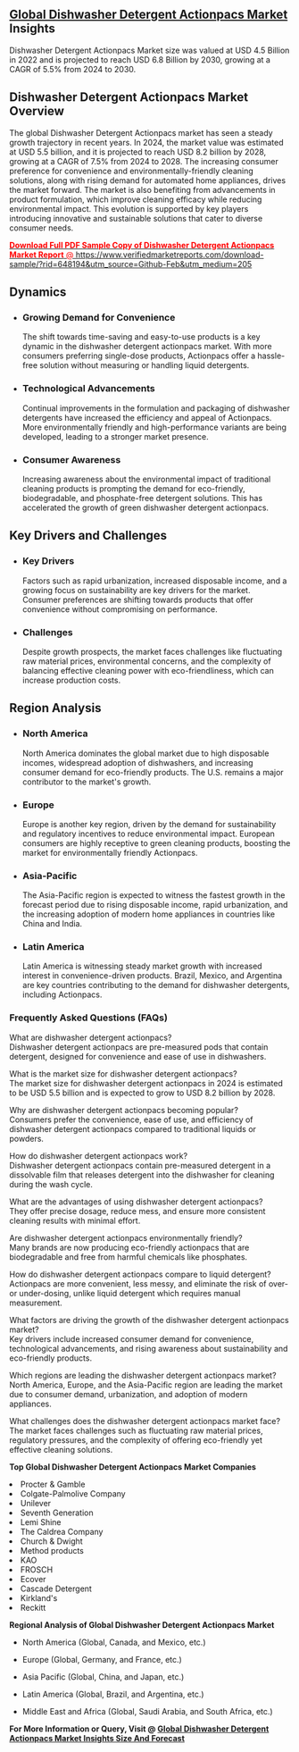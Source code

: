 <h2><a href="https://www.verifiedmarketreports.com/download-sample/?rid=648194&amp;utm_source=Github&amp;utm_medium=205" target="_blank">Global Dishwasher Detergent Actionpacs Market</a> Insights</h2><p>Dishwasher Detergent Actionpacs Market size was valued at USD 4.5 Billion in 2022 and is projected to reach USD 6.8 Billion by 2030, growing at a CAGR of 5.5% from 2024 to 2030.</p><p> <h2>Dishwasher Detergent Actionpacs Market Overview</h2> <p>The global Dishwasher Detergent Actionpacs market has seen a steady growth trajectory in recent years. In 2024, the market value was estimated at USD 5.5 billion, and it is projected to reach USD 8.2 billion by 2028, growing at a CAGR of 7.5% from 2024 to 2028. The increasing consumer preference for convenience and environmentally-friendly cleaning solutions, along with rising demand for automated home appliances, drives the market forward. The market is also benefiting from advancements in product formulation, which improve cleaning efficacy while reducing environmental impact. This evolution is supported by key players introducing innovative and sustainable solutions that cater to diverse consumer needs.</p> <p><a href="#"><p><span class=""><span style="color: #ff0000;"><strong>Download Full PDF Sample Copy of Dishwasher Detergent Actionpacs Market Report</strong> @ </span><a href="https://www.verifiedmarketreports.com/download-sample/?rid=648194&amp;utm_source=Github-Feb&amp;utm_medium=205" target="_blank">https://www.verifiedmarketreports.com/download-sample/?rid=648194&amp;utm_source=Github-Feb&amp;utm_medium=205</a></span></p></a></p> <h2>Dynamics</h2> <ul> <li><h3>Growing Demand for Convenience</h3> <p>The shift towards time-saving and easy-to-use products is a key dynamic in the dishwasher detergent actionpacs market. With more consumers preferring single-dose products, Actionpacs offer a hassle-free solution without measuring or handling liquid detergents.</p> </li> <li><h3>Technological Advancements</h3> <p>Continual improvements in the formulation and packaging of dishwasher detergents have increased the efficiency and appeal of Actionpacs. More environmentally friendly and high-performance variants are being developed, leading to a stronger market presence.</p> </li> <li><h3>Consumer Awareness</h3> <p>Increasing awareness about the environmental impact of traditional cleaning products is prompting the demand for eco-friendly, biodegradable, and phosphate-free detergent solutions. This has accelerated the growth of green dishwasher detergent actionpacs.</p> </li> </ul> <h2>Key Drivers and Challenges</h2> <ul> <li><h3>Key Drivers</h3> <p>Factors such as rapid urbanization, increased disposable income, and a growing focus on sustainability are key drivers for the market. Consumer preferences are shifting towards products that offer convenience without compromising on performance.</p> </li> <li><h3>Challenges</h3> <p>Despite growth prospects, the market faces challenges like fluctuating raw material prices, environmental concerns, and the complexity of balancing effective cleaning power with eco-friendliness, which can increase production costs.</p> </li> </ul> <h2>Region Analysis</h2> <ul> <li><h3>North America</h3> <p>North America dominates the global market due to high disposable incomes, widespread adoption of dishwashers, and increasing consumer demand for eco-friendly products. The U.S. remains a major contributor to the market's growth.</p> </li> <li><h3>Europe</h3> <p>Europe is another key region, driven by the demand for sustainability and regulatory incentives to reduce environmental impact. European consumers are highly receptive to green cleaning products, boosting the market for environmentally friendly Actionpacs.</p> </li> <li><h3>Asia-Pacific</h3> <p>The Asia-Pacific region is expected to witness the fastest growth in the forecast period due to rising disposable income, rapid urbanization, and the increasing adoption of modern home appliances in countries like China and India.</p> </li> <li><h3>Latin America</h3> <p>Latin America is witnessing steady market growth with increased interest in convenience-driven products. Brazil, Mexico, and Argentina are key countries contributing to the demand for dishwasher detergents, including Actionpacs.</p> </li> </ul> <h3>Frequently Asked Questions (FAQs)</h3> <p>What are dishwasher detergent actionpacs? <br> Dishwasher detergent actionpacs are pre-measured pods that contain detergent, designed for convenience and ease of use in dishwashers.</p> <p>What is the market size for dishwasher detergent actionpacs? <br> The market size for dishwasher detergent actionpacs in 2024 is estimated to be USD 5.5 billion and is expected to grow to USD 8.2 billion by 2028.</p> <p>Why are dishwasher detergent actionpacs becoming popular? <br> Consumers prefer the convenience, ease of use, and efficiency of dishwasher detergent actionpacs compared to traditional liquids or powders.</p> <p>How do dishwasher detergent actionpacs work? <br> Dishwasher detergent actionpacs contain pre-measured detergent in a dissolvable film that releases detergent into the dishwasher for cleaning during the wash cycle.</p> <p>What are the advantages of using dishwasher detergent actionpacs? <br> They offer precise dosage, reduce mess, and ensure more consistent cleaning results with minimal effort.</p> <p>Are dishwasher detergent actionpacs environmentally friendly? <br> Many brands are now producing eco-friendly actionpacs that are biodegradable and free from harmful chemicals like phosphates.</p> <p>How do dishwasher detergent actionpacs compare to liquid detergent? <br> Actionpacs are more convenient, less messy, and eliminate the risk of over- or under-dosing, unlike liquid detergent which requires manual measurement.</p> <p>What factors are driving the growth of the dishwasher detergent actionpacs market? <br> Key drivers include increased consumer demand for convenience, technological advancements, and rising awareness about sustainability and eco-friendly products.</p> <p>Which regions are leading the dishwasher detergent actionpacs market? <br> North America, Europe, and the Asia-Pacific region are leading the market due to consumer demand, urbanization, and adoption of modern appliances.</p> <p>What challenges does the dishwasher detergent actionpacs market face? <br> The market faces challenges such as fluctuating raw material prices, regulatory pressures, and the complexity of offering eco-friendly yet effective cleaning solutions.</p> </p><p><strong>Top Global Dishwasher Detergent Actionpacs Market Companies</strong></p><div data-test-id=""><p><li>Procter & Gamble</li><li> Colgate-Palmolive Company</li><li> Unilever</li><li> Seventh Generation</li><li> Lemi Shine</li><li> The Caldrea Company</li><li> Church & Dwight</li><li> Method products</li><li> KAO</li><li> FROSCH</li><li> Ecover</li><li> Cascade Detergent</li><li> Kirkland's</li><li> Reckitt</li></p><div><strong>Regional Analysis of&nbsp;Global Dishwasher Detergent Actionpacs Market</strong></div><ul><li dir="ltr"><p dir="ltr">North America&nbsp;(Global, Canada, and Mexico, etc.)</p></li><li dir="ltr"><p dir="ltr">Europe (Global, Germany, and France, etc.)</p></li><li dir="ltr"><p dir="ltr">Asia Pacific&nbsp;(Global, China, and Japan, etc.)</p></li><li dir="ltr"><p dir="ltr">Latin America&nbsp;(Global, Brazil, and Argentina, etc.)</p></li><li dir="ltr">Middle East and Africa&nbsp;(Global, Saudi Arabia, and South Africa, etc.)</li></ul><p><strong>For More Information or Query, Visit @&nbsp;</strong><strong><a href="https://www.verifiedmarketreports.com/product/dishwasher-detergent-actionpacs-market/?utm_source=Github&amp;utm_medium=205" target="_blank">Global Dishwasher Detergent Actionpacs Market Insights Size And Forecast</a></strong></p></div>
